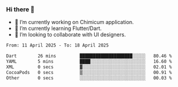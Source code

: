 ### Hi there 👋

<!--
**devcat37/devcat37** is a ✨ _special_ ✨ repository because its `README.md` (this file) appears on your GitHub profile.-->


- 🔭 I’m currently working on Chimicum application.
- 🌱 I’m currently learning Flutter/Dart.
- 👯 I’m looking to collaborate with UI designers.
<!-- - 🤔 I’m looking for help with ... -->

<!--START_SECTION:waka-->

```txt
From: 11 April 2025 - To: 18 April 2025

Dart        26 mins         ████████████████████░░░░░   80.46 %
YAML        5 mins          ████░░░░░░░░░░░░░░░░░░░░░   16.60 %
XML         0 secs          ▓░░░░░░░░░░░░░░░░░░░░░░░░   02.01 %
CocoaPods   0 secs          ▒░░░░░░░░░░░░░░░░░░░░░░░░   00.91 %
Other       0 secs          ░░░░░░░░░░░░░░░░░░░░░░░░░   00.03 %
```

<!--END_SECTION:waka-->
